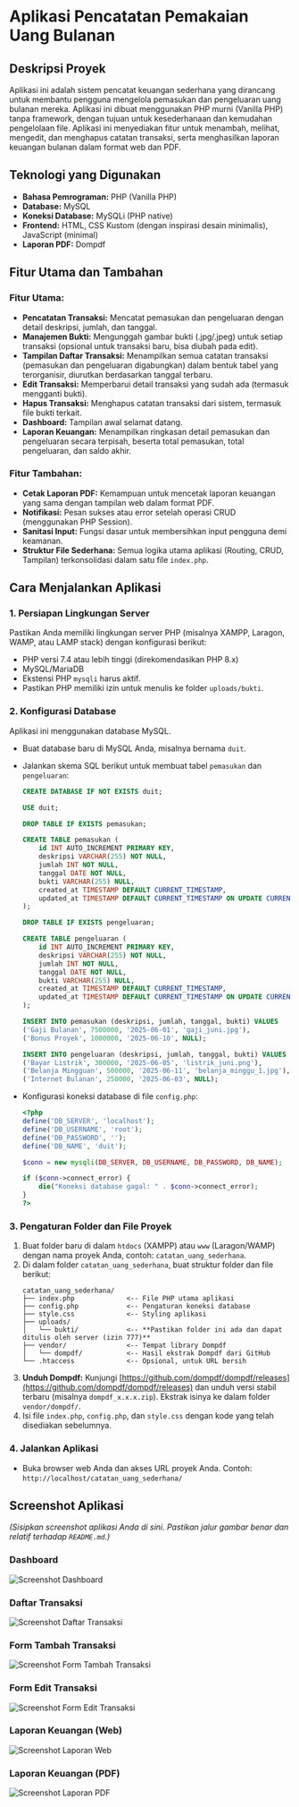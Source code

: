 # Aplikasi Pencatatan Pemakaian Uang Bulanan

## Deskripsi Proyek
Aplikasi ini adalah sistem pencatat keuangan sederhana yang dirancang untuk membantu pengguna mengelola pemasukan dan pengeluaran uang bulanan mereka. Aplikasi ini dibuat menggunakan PHP murni (Vanilla PHP) tanpa framework, dengan tujuan untuk kesederhanaan dan kemudahan pengelolaan file. Aplikasi ini menyediakan fitur untuk menambah, melihat, mengedit, dan menghapus catatan transaksi, serta menghasilkan laporan keuangan bulanan dalam format web dan PDF.

## Teknologi yang Digunakan
* **Bahasa Pemrograman:** PHP (Vanilla PHP)
* **Database:** MySQL
* **Koneksi Database:** MySQLi (PHP native)
* **Frontend:** HTML, CSS Kustom (dengan inspirasi desain minimalis), JavaScript (minimal)
* **Laporan PDF:** Dompdf

## Fitur Utama dan Tambahan
### Fitur Utama:
* **Pencatatan Transaksi:** Mencatat pemasukan dan pengeluaran dengan detail deskripsi, jumlah, dan tanggal.
* **Manajemen Bukti:** Mengunggah gambar bukti (.jpg/.jpeg) untuk setiap transaksi (opsional untuk transaksi baru, bisa diubah pada edit).
* **Tampilan Daftar Transaksi:** Menampilkan semua catatan transaksi (pemasukan dan pengeluaran digabungkan) dalam bentuk tabel yang terorganisir, diurutkan berdasarkan tanggal terbaru.
* **Edit Transaksi:** Memperbarui detail transaksi yang sudah ada (termasuk mengganti bukti).
* **Hapus Transaksi:** Menghapus catatan transaksi dari sistem, termasuk file bukti terkait.
* **Dashboard:** Tampilan awal selamat datang.
* **Laporan Keuangan:** Menampilkan ringkasan detail pemasukan dan pengeluaran secara terpisah, beserta total pemasukan, total pengeluaran, dan saldo akhir.

### Fitur Tambahan:
* **Cetak Laporan PDF:** Kemampuan untuk mencetak laporan keuangan yang sama dengan tampilan web dalam format PDF.
* **Notifikasi:** Pesan sukses atau error setelah operasi CRUD (menggunakan PHP Session).
* **Sanitasi Input:** Fungsi dasar untuk membersihkan input pengguna demi keamanan.
* **Struktur File Sederhana:** Semua logika utama aplikasi (Routing, CRUD, Tampilan) terkonsolidasi dalam satu file `index.php`.

## Cara Menjalankan Aplikasi

### 1. Persiapan Lingkungan Server
Pastikan Anda memiliki lingkungan server PHP (misalnya XAMPP, Laragon, WAMP, atau LAMP stack) dengan konfigurasi berikut:
* PHP versi 7.4 atau lebih tinggi (direkomendasikan PHP 8.x)
* MySQL/MariaDB
* Ekstensi PHP `mysqli` harus aktif.
* Pastikan PHP memiliki izin untuk menulis ke folder `uploads/bukti`.

### 2. Konfigurasi Database
Aplikasi ini menggunakan database MySQL.
* Buat database baru di MySQL Anda, misalnya bernama `duit`.
* Jalankan skema SQL berikut untuk membuat tabel `pemasukan` dan `pengeluaran`:

    ```sql
    CREATE DATABASE IF NOT EXISTS duit;

    USE duit;

    DROP TABLE IF EXISTS pemasukan;

    CREATE TABLE pemasukan (
        id INT AUTO_INCREMENT PRIMARY KEY,
        deskripsi VARCHAR(255) NOT NULL,
        jumlah INT NOT NULL,
        tanggal DATE NOT NULL,
        bukti VARCHAR(255) NULL,
        created_at TIMESTAMP DEFAULT CURRENT_TIMESTAMP,
        updated_at TIMESTAMP DEFAULT CURRENT_TIMESTAMP ON UPDATE CURRENT_TIMESTAMP
    );

    DROP TABLE IF EXISTS pengeluaran;

    CREATE TABLE pengeluaran (
        id INT AUTO_INCREMENT PRIMARY KEY,
        deskripsi VARCHAR(255) NOT NULL,
        jumlah INT NOT NULL,
        tanggal DATE NOT NULL,
        bukti VARCHAR(255) NULL,
        created_at TIMESTAMP DEFAULT CURRENT_TIMESTAMP,
        updated_at TIMESTAMP DEFAULT CURRENT_TIMESTAMP ON UPDATE CURRENT_TIMESTAMP
    );

    INSERT INTO pemasukan (deskripsi, jumlah, tanggal, bukti) VALUES
    ('Gaji Bulanan', 7500000, '2025-06-01', 'gaji_juni.jpg'),
    ('Bonus Proyek', 1000000, '2025-06-10', NULL);

    INSERT INTO pengeluaran (deskripsi, jumlah, tanggal, bukti) VALUES
    ('Bayar Listrik', 300000, '2025-06-05', 'listrik_juni.png'),
    ('Belanja Mingguan', 500000, '2025-06-11', 'belanja_minggu_1.jpg'),
    ('Internet Bulanan', 250000, '2025-06-03', NULL);
    ```
* Konfigurasi koneksi database di file `config.php`:

    ```php
    <?php
    define('DB_SERVER', 'localhost');
    define('DB_USERNAME', 'root');
    define('DB_PASSWORD', '');    
    define('DB_NAME', 'duit');

    $conn = new mysqli(DB_SERVER, DB_USERNAME, DB_PASSWORD, DB_NAME);

    if ($conn->connect_error) {
        die("Koneksi database gagal: " . $conn->connect_error);
    }
    ?>
    ```

### 3. Pengaturan Folder dan File Proyek
1.  Buat folder baru di dalam `htdocs` (XAMPP) atau `www` (Laragon/WAMP) dengan nama proyek Anda, contoh: `catatan_uang_sederhana`.
2.  Di dalam folder `catatan_uang_sederhana`, buat struktur folder dan file berikut:
    ```
    catatan_uang_sederhana/
    ├── index.php             <-- File PHP utama aplikasi
    ├── config.php            <-- Pengaturan koneksi database
    ├── style.css             <-- Styling aplikasi
    ├── uploads/
    │   └── bukti/            <-- **Pastikan folder ini ada dan dapat ditulis oleh server (izin 777)**
    ├── vendor/               <-- Tempat library Dompdf
    │   └── dompdf/           <-- Hasil ekstrak Dompdf dari GitHub
    └── .htaccess             <-- Opsional, untuk URL bersih
    ```
3.  **Unduh Dompdf:** Kunjungi [https://github.com/dompdf/dompdf/releases](https://github.com/dompdf/dompdf/releases) dan unduh versi stabil terbaru (misalnya `dompdf_x.x.x.zip`). Ekstrak isinya ke dalam folder `vendor/dompdf/`.
4.  Isi file `index.php`, `config.php`, dan `style.css` dengan kode yang telah disediakan sebelumnya.

### 4. Jalankan Aplikasi
* Buka browser web Anda dan akses URL proyek Anda. Contoh: `http://localhost/catatan_uang_sederhana/`

## Screenshot Aplikasi
*(Sisipkan screenshot aplikasi Anda di sini. Pastikan jalur gambar benar dan relatif terhadap `README.md`.)*

### Dashboard
![Screenshot Dashboard](path/to/screenshot/dashboard.png)

### Daftar Transaksi
![Screenshot Daftar Transaksi](path/to/screenshot/daftar_transaksi.png)

### Form Tambah Transaksi
![Screenshot Form Tambah Transaksi](path/to/screenshot/tambah_transaksi.png)

### Form Edit Transaksi
![Screenshot Form Edit Transaksi](path/to/screenshot/edit_transaksi.png)

### Laporan Keuangan (Web)
![Screenshot Laporan Web](path/to/screenshot/laporan_web.png)

### Laporan Keuangan (PDF)
![Screenshot Laporan PDF](path/to/screenshot/laporan_pdf.png)